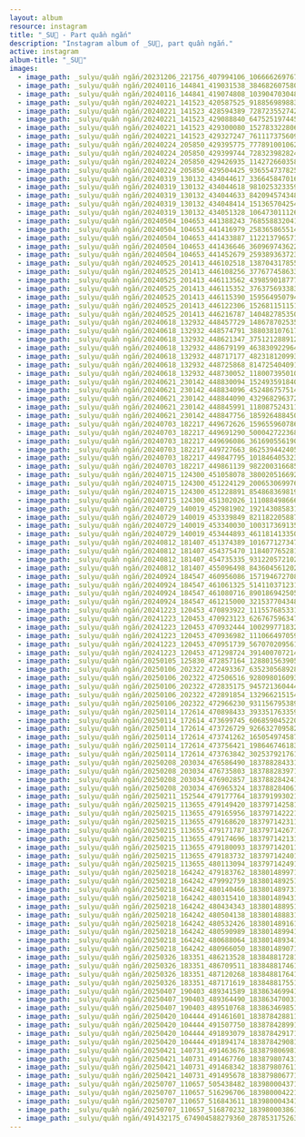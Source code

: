 ```yaml
---
layout: album
resource: instagram
title: "_SU🎀 - Part quần ngắn"
description: "Instagram album of _SU🎀, part quần ngắn."
active: instagram
album-title: "_SU🎀"
images:
  - image_path: _sulyu/quần ngắn/20231206_221756_407994106_1066662697673097_7436344699206485357_n.jpg
  - image_path: _sulyu/quần ngắn/20240116_144841_419031538_384682607580098_3198210129509101185_n.jpg
  - image_path: _sulyu/quần ngắn/20240116_144841_419074808_1039047030485648_9179850317799070076_n.jpg
  - image_path: _sulyu/quần ngắn/20240221_141523_420587525_918856989883605_6239072684696268760_n.jpg
  - image_path: _sulyu/quần ngắn/20240221_141523_428594389_728723552742159_3957828200582036830_n.jpg
  - image_path: _sulyu/quần ngắn/20240221_141523_429088840_647525197445189_191816853196374440_n.jpg
  - image_path: _sulyu/quần ngắn/20240221_141523_429300080_1527833228068231_4826847797357314397_n.jpg
  - image_path: _sulyu/quần ngắn/20240221_141523_429327247_761117375609539_4165465584476939015_n.jpg
  - image_path: _sulyu/quần ngắn/20240224_205850_429395775_777891001062801_1123512527548221899_n.jpg
  - image_path: _sulyu/quần ngắn/20240224_205850_429399744_728323982824579_2078052691371734810_n.jpg
  - image_path: _sulyu/quần ngắn/20240224_205850_429426935_1142726603589158_963569341502591706_n.jpg
  - image_path: _sulyu/quần ngắn/20240224_205850_429504425_936554737825028_1775803492310207846_n.jpg
  - image_path: _sulyu/quần ngắn/20240319_130132_434044617_3366458470164958_3499119464831651045_n.jpg
  - image_path: _sulyu/quần ngắn/20240319_130132_434044618_981025323359847_8652701121982421649_n.jpg
  - image_path: _sulyu/quần ngắn/20240319_130132_434044633_842094574348297_1084613478220402349_n.jpg
  - image_path: _sulyu/quần ngắn/20240319_130132_434048414_1513657042545563_2154208169153396037_n.jpg
  - image_path: _sulyu/quần ngắn/20240319_130132_434051328_1064730111263379_9216855957279090249_n.jpg
  - image_path: _sulyu/quần ngắn/20240504_104653_441388243_768558832041297_9118724432366700535_n.jpg
  - image_path: _sulyu/quần ngắn/20240504_104653_441416979_2583658655148814_2649167448394152812_n.jpg
  - image_path: _sulyu/quần ngắn/20240504_104653_441433887_1122137965715586_3183187390477489324_n.jpg
  - image_path: _sulyu/quần ngắn/20240504_104653_441436646_360969743622224_5291761766640943156_n.jpg
  - image_path: _sulyu/quần ngắn/20240504_104653_441452679_25938936372371507_5875709834571798512_n.jpg
  - image_path: _sulyu/quần ngắn/20240525_201413_446102518_1387043178553545_3009794083276301702_n.jpg
  - image_path: _sulyu/quần ngắn/20240525_201413_446108256_377677458633391_1855404697552803351_n.jpg
  - image_path: _sulyu/quần ngắn/20240525_201413_446113562_439859018777556_9183797199475110805_n.jpg
  - image_path: _sulyu/quần ngắn/20240525_201413_446115352_3763756933837011_2189827286321651112_n.jpg
  - image_path: _sulyu/quần ngắn/20240525_201413_446115390_1595649507946866_8735476931992394086_n.jpg
  - image_path: _sulyu/quần ngắn/20240525_201413_446122306_1526811511516231_566385184763304197_n.jpg
  - image_path: _sulyu/quần ngắn/20240525_201413_446216787_1404827853505422_9215816792779052334_n.jpg
  - image_path: _sulyu/quần ngắn/20240618_132932_448457729_1486787025357761_7980939780643926227_n.jpg
  - image_path: _sulyu/quần ngắn/20240618_132932_448574791_388038107617746_348860823755871340_n.jpg
  - image_path: _sulyu/quần ngắn/20240618_132932_448621347_375121288912506_281823447666547881_n.jpg
  - image_path: _sulyu/quần ngắn/20240618_132932_448679199_463830922964274_3861523287733148730_n.jpg
  - image_path: _sulyu/quần ngắn/20240618_132932_448717177_482318120993229_7127463296783814456_n.jpg
  - image_path: _sulyu/quần ngắn/20240618_132932_448725868_814725404091533_8781754623285999460_n.jpg
  - image_path: _sulyu/quần ngắn/20240618_132932_448730052_1180073950105200_4737514781164498734_n.jpg
  - image_path: _sulyu/quần ngắn/20240621_230142_448830094_1524935918404373_1646262304405920529_n.jpg
  - image_path: _sulyu/quần ngắn/20240621_230142_448834096_452486757514737_7388465968782745581_n.jpg
  - image_path: _sulyu/quần ngắn/20240621_230142_448844090_432968296372993_5462510014046859241_n.jpg
  - image_path: _sulyu/quần ngắn/20240621_230142_448845991_1180875243110227_1253882099445633068_n.jpg
  - image_path: _sulyu/quần ngắn/20240621_230142_448847756_1859264884500978_8846206938919373850_n.jpg
  - image_path: _sulyu/quần ngắn/20240703_182217_449672626_1596559607867161_7107966333027904368_n.jpg
  - image_path: _sulyu/quần ngắn/20240703_182217_449691290_500042722368780_4420592100763808108_n.jpg
  - image_path: _sulyu/quần ngắn/20240703_182217_449696086_3616905561909628_7481103269755088782_n.jpg
  - image_path: _sulyu/quần ngắn/20240703_182217_449727663_862539442405371_3462042412430807529_n.jpg
  - image_path: _sulyu/quần ngắn/20240703_182217_449847795_1018464053231221_7821130966280125891_n.jpg
  - image_path: _sulyu/quần ngắn/20240703_182217_449861139_982200316685911_4907790400539950329_n.jpg
  - image_path: _sulyu/quần ngắn/20240715_124300_451058078_3800205166926846_8659077045408511484_n.jpg
  - image_path: _sulyu/quần ngắn/20240715_124300_451224129_2006530699764071_3387716246323568843_n.jpg
  - image_path: _sulyu/quần ngắn/20240715_124300_451228891_854868369819868_6369161745124907034_n.jpg
  - image_path: _sulyu/quần ngắn/20240715_124300_451302026_1110884986668086_3010910695888851146_n.jpg
  - image_path: _sulyu/quần ngắn/20240729_140019_452981902_1921430858318636_5496623253810220433_n.jpg
  - image_path: _sulyu/quần ngắn/20240729_140019_453339849_8211822058870454_1783045627869173364_n.jpg
  - image_path: _sulyu/quần ngắn/20240729_140019_453340030_1003173691355779_8101001542410532839_n.jpg
  - image_path: _sulyu/quần ngắn/20240729_140019_453444893_461181413350587_6817063641476253170_n.jpg
  - image_path: _sulyu/quần ngắn/20240812_181407_451374389_1016771273479414_1937189399457200255_n.jpg
  - image_path: _sulyu/quần ngắn/20240812_181407_454375470_1184077652818358_3574885388820163362_n.jpg
  - image_path: _sulyu/quần ngắn/20240812_181407_454735335_931220572102778_9049389715087593312_n.jpg
  - image_path: _sulyu/quần ngắn/20240812_181407_455096498_843604561202837_4564268024845441609_n.jpg
  - image_path: _sulyu/quần ngắn/20240924_184547_460956086_1571946727089480_679290126708517350_n.jpg
  - image_path: _sulyu/quần ngắn/20240924_184547_461061325_514110371231466_6369316316781570140_n.jpg
  - image_path: _sulyu/quần ngắn/20240924_184547_461080716_890186942505269_3196795077261363397_n.jpg
  - image_path: _sulyu/quần ngắn/20240924_184547_461215000_321537704348837_3206337779847631730_n.jpg
  - image_path: _sulyu/quần ngắn/20241223_120453_470893922_1115576853310980_2497350687148078283_n.jpg
  - image_path: _sulyu/quần ngắn/20241223_120453_470923123_626767596347173_4755035168486786211_n.jpg
  - image_path: _sulyu/quần ngắn/20241223_120453_470932444_1002997718321760_2048869503144704641_n.jpg
  - image_path: _sulyu/quần ngắn/20241223_120453_470936982_1110664970599222_6224694455218019264_n.jpg
  - image_path: _sulyu/quần ngắn/20241223_120453_470951739_567070209561446_8109743303787354945_n.jpg
  - image_path: _sulyu/quần ngắn/20241223_120453_471298724_3914007072144269_7862714359972864335_n.jpg
  - image_path: _sulyu/quần ngắn/20250105_125830_472857164_1288015639056317_2829525122363148162_n.jpg
  - image_path: _sulyu/quần ngắn/20250106_202322_472493367_635230568928141_476469114904601148_n.jpg
  - image_path: _sulyu/quần ngắn/20250106_202322_472506516_928098016093302_1897845041795022805_n.jpg
  - image_path: _sulyu/quần ngắn/20250106_202322_472835175_945721360444268_8464620536596268213_n.jpg
  - image_path: _sulyu/quần ngắn/20250106_202322_472891854_1329662151541460_6163416736007986524_n.jpg
  - image_path: _sulyu/quần ngắn/20250106_202322_472966230_931156795389745_1600413556302459354_n.jpg
  - image_path: _sulyu/quần ngắn/20250114_172614_470898433_3933517633593737_4410412578360719320_n.jpg
  - image_path: _sulyu/quần ngắn/20250114_172614_473699745_606859045220907_4670194919861900018_n.jpg
  - image_path: _sulyu/quần ngắn/20250114_172614_473726729_926632709582127_8867789370729065856_n.jpg
  - image_path: _sulyu/quần ngắn/20250114_172614_473741262_1650549745870364_9158593175819280216_n.jpg
  - image_path: _sulyu/quần ngắn/20250114_172614_473756421_1986467461839104_8451084925509065329_n.jpg
  - image_path: _sulyu/quần ngắn/20250114_172614_473763842_3025379217613969_5593310149433228476_n.jpg
  - image_path: _sulyu/quần ngắn/20250208_203034_476586490_18378828433138827_7905327784875597662_n.jpg
  - image_path: _sulyu/quần ngắn/20250208_203034_476735803_18378828397138827_7873373981411745587_n.jpg
  - image_path: _sulyu/quần ngắn/20250208_203034_476902857_18378828424138827_1846200173523215662_n.jpg
  - image_path: _sulyu/quần ngắn/20250208_203034_476965324_18378828406138827_3895526957243032652_n.jpg
  - image_path: _sulyu/quần ngắn/20250211_152544_479177764_18379199302138827_5620113150070454850_n.jpg
  - image_path: _sulyu/quần ngắn/20250215_113655_479149420_18379714258138827_5610636726979920548_n.jpg
  - image_path: _sulyu/quần ngắn/20250215_113655_479165956_18379714222138827_5630674776192676352_n.jpg
  - image_path: _sulyu/quần ngắn/20250215_113655_479168620_18379714231138827_5220704271277795326_n.jpg
  - image_path: _sulyu/quần ngắn/20250215_113655_479171787_18379714267138827_2844345095200925622_n.jpg
  - image_path: _sulyu/quần ngắn/20250215_113655_479174696_18379714213138827_5812512616805820122_n.jpg
  - image_path: _sulyu/quần ngắn/20250215_113655_479180093_18379714201138827_1410203101942881409_n.jpg
  - image_path: _sulyu/quần ngắn/20250215_113655_479183732_18379714240138827_1382872960477684639_n.jpg
  - image_path: _sulyu/quần ngắn/20250215_113655_480113094_18379714249138827_8858385631116904987_n.jpg
  - image_path: _sulyu/quần ngắn/20250218_164242_479183762_18380148997138827_5146089501511979676_n.jpg
  - image_path: _sulyu/quần ngắn/20250218_164242_479992759_18380148925138827_6339496682257904113_n.jpg
  - image_path: _sulyu/quần ngắn/20250218_164242_480140466_18380148973138827_2738028931112753931_n.jpg
  - image_path: _sulyu/quần ngắn/20250218_164242_480315410_18380148943138827_8215277543967222980_n.jpg
  - image_path: _sulyu/quần ngắn/20250218_164242_480434343_18380148895138827_7728792633845112898_n.jpg
  - image_path: _sulyu/quần ngắn/20250218_164242_480504138_18380148883138827_8875323454109342849_n.jpg
  - image_path: _sulyu/quần ngắn/20250218_164242_480532426_18380148916138827_2502278653567212632_n.jpg
  - image_path: _sulyu/quần ngắn/20250218_164242_480590989_18380148994138827_8252693681572347540_n.jpg
  - image_path: _sulyu/quần ngắn/20250218_164242_480688064_18380148934138827_2404389235471124799_n.jpg
  - image_path: _sulyu/quần ngắn/20250218_164242_480966050_18380148907138827_6845623962167605368_n.jpg
  - image_path: _sulyu/quần ngắn/20250326_183351_486213528_18384881728138827_414021027538683087_n.jpg
  - image_path: _sulyu/quần ngắn/20250326_183351_486709511_18384881746138827_2176548104141183052_n.jpg
  - image_path: _sulyu/quần ngắn/20250326_183351_487120268_18384881764138827_7100141782996431508_n.jpg
  - image_path: _sulyu/quần ngắn/20250326_183351_487171619_18384881755138827_3581228159209897415_n.jpg
  - image_path: _sulyu/quần ngắn/20250407_190403_489341589_18386346994138827_3488481863567730274_n.jpg
  - image_path: _sulyu/quần ngắn/20250407_190403_489364490_18386347003138827_2689598744385017937_n.jpg
  - image_path: _sulyu/quần ngắn/20250407_190403_489510768_18386346985138827_541760916530534313_n.jpg
  - image_path: _sulyu/quần ngắn/20250420_104444_491461601_18387842881138827_3838375278590849372_n.jpg
  - image_path: _sulyu/quần ngắn/20250420_104444_491507750_18387842899138827_599716710332706588_n.jpg
  - image_path: _sulyu/quần ngắn/20250420_104444_491893079_18387842917138827_5393723041885850217_n.jpg
  - image_path: _sulyu/quần ngắn/20250420_104444_491894174_18387842908138827_917851650374528909_n.jpg
  - image_path: _sulyu/quần ngắn/20250421_140731_491463676_18387980698138827_3168946426090471933_n.jpg
  - image_path: _sulyu/quần ngắn/20250421_140731_491467760_18387980743138827_4315791617991093414_n.jpg
  - image_path: _sulyu/quần ngắn/20250421_140731_491468342_18387980761138827_1701502613650515994_n.jpg
  - image_path: _sulyu/quần ngắn/20250421_140731_491495678_18387980677138827_8295910932328958018_n.jpg
  - image_path: _sulyu/quần ngắn/20250707_110657_505438482_18398000437138827_1215681629734359796_n.jpg
  - image_path: _sulyu/quần ngắn/20250707_110657_516296706_18398000422138827_8328012172879594515_n.jpg
  - image_path: _sulyu/quần ngắn/20250707_110657_516843611_18398000434138827_8288441444307353131_n.jpg
  - image_path: _sulyu/quần ngắn/20250707_110657_516870232_18398000386138827_6797939160475880218_n.jpg
  - image_path: _sulyu/quần ngắn/491432175_674904588279360_2878531752639275003_n.jpg
---
```

